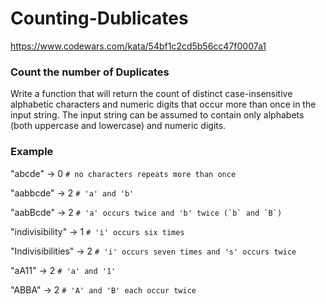 # Counting-Dublicates

https://www.codewars.com/kata/54bf1c2cd5b56cc47f0007a1

### Count the number of Duplicates

Write a function that will return the count of distinct case-insensitive alphabetic characters and numeric digits that occur more than once in the input string. The input string can be assumed to contain only alphabets (both uppercase and lowercase) and numeric digits.

### Example

"abcde" -> 0            ```# no characters repeats more than once```

"aabbcde" -> 2          ```# 'a' and 'b'```

"aabBcde" -> 2          ```# 'a' occurs twice and 'b' twice (`b` and `B`)```

"indivisibility" -> 1   ```# 'i' occurs six times```

"Indivisibilities" -> 2 ```# 'i' occurs seven times and 's' occurs twice```

"aA11" -> 2             ```# 'a' and '1'```

"ABBA" -> 2             ```# 'A' and 'B' each occur twice```
